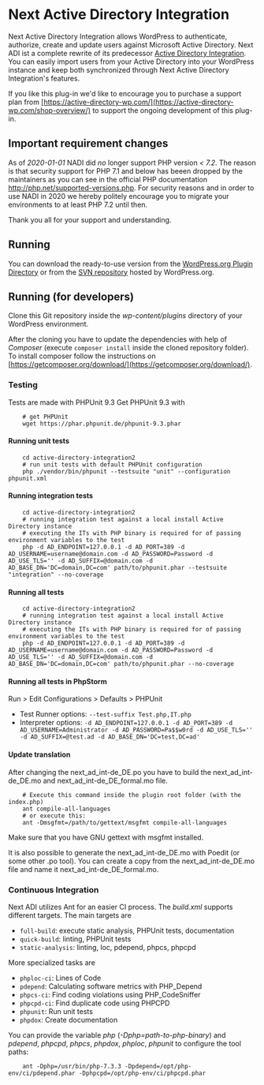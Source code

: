 # Next Active Directory Integration
Next Active Directory Integration allows WordPress to authenticate, authorize, create and update users against Microsoft Active Directory. Next ADI ist a complete rewrite of its predecessor [Active Directory Integration](https://wordpress.org/plugins/active-directory-integration/). You can easily import users from your Active Directory into your WordPress instance and keep both synchronized through Next Active Directory Integration's features.

If you like this plug-in we'd like to encourage you to purchase a support plan from [https://active-directory-wp.com/](https://active-directory-wp.com/shop-overview/) to support the ongoing development of this plug-in.

## Important requirement changes
As of *2020-01-01* NADI did *no* longer support PHP version *< 7.2*. The reason is that security support for PHP 7.1 and below has beeen dropped by the maintainers as you can see in the official PHP documentation http://php.net/supported-versions.php. 
For security reasons and in order to use NADI in 2020 we hereby politely encourage you to migrate your environments to at least PHP 7.2 until then.


Thank you all for your support and understanding.

## Running
You can download the ready-to-use version from the [WordPress.org Plugin Directory](https://wordpress.org/plugins/next-active-directory-integration) or from the [SVN repository](https://plugins.svn.wordpress.org/next-active-directory-integration) hosted by WordPress.org.

## Running (for developers)
Clone this Git repository inside the *wp-content/plugins* directory of your WordPress environment.

After the cloning you have to update the dependencies with help of *Composer* (execute `composer install` inside the cloned repository folder).
To install composer follow the instructions on [https://getcomposer.org/download/](https://getcomposer.org/download/).
	
### Testing
Tests are made with PHPUnit 9.3 Get PHPUnit 9.3 with

```shell
	# get PHPUnit
	wget https://phar.phpunit.de/phpunit-9.3.phar
```

#### Running unit tests

```shell
 	cd active-directory-integration2
	# run unit tests with default PHPUnit configuration
	php ./vendor/bin/phpunit --testsuite "unit" --configuration phpunit.xml
``` 

#### Running integration tests 

```shell
	cd active-directory-integration2
	# running integration test against a local install Active Directory instance
	# executing the ITs with PHP binary is required for of passing environment variables to the test
	php -d AD_ENDPOINT=127.0.0.1 -d AD_PORT=389 -d AD_USERNAME=username@domain.com -d AD_PASSWORD=Password -d AD_USE_TLS='' -d AD_SUFFIX=@domain.com -d AD_BASE_DN='DC=domain,DC=com' path/to/phpunit.phar --testsuite "integration" --no-coverage
```

#### Running all tests

```shell
	cd active-directory-integration2
	# running integration test against a local install Active Directory instance
	# executing the ITs with PHP binary is required for of passing environment variables to the test
	php -d AD_ENDPOINT=127.0.0.1 -d AD_PORT=389 -d AD_USERNAME=username@domain.com -d AD_PASSWORD=Password -d AD_USE_TLS='' -d AD_SUFFIX=@domain.com -d AD_BASE_DN='DC=domain,DC=com' path/to/phpunit.phar --no-coverage
```

#### Running all tests in PhpStorm

Run > Edit Configurations > Defaults > PHPUnit
	
- Test Runner options: `--test-suffix Test.php,IT.php`
- Interpreter options: `-d AD_ENDPOINT=127.0.0.1 -d AD_PORT=389 -d AD_USERNAME=Administrator -d AD_PASSWORD=Pa$$w0rd -d AD_USE_TLS='' -d AD_SUFFIX=@test.ad -d AD_BASE_DN='DC=test,DC=ad'`

#### Update translation

After changing the next_ad_int-de_DE.po you have to build the next_ad_int-de_DE.mo and next_ad_int-de_DE_formal.mo file.
```shell
	# Execute this command inside the plugin root folder (with the index.php)
	ant compile-all-languages
	# or execute this:
	ant -Dmsgfmt=/path/to/gettext/msgfmt compile-all-languages
```
Make sure that you have GNU gettext with msgfmt installed.

It is also possible to generate the next_ad_int-de_DE.mo with Poedit (or some other .po tool). You can create a copy from the next_ad_int-de_DE.mo file and name it next_ad_int-de_DE_formal.mo.

### Continuous Integration
Next ADI utilizes Ant for an easier CI process. The *build.xml* supports different targets. The main targets are

 - `full-build`: execute static analysis, PHPUnit tests, documentation
 - `quick-build`: linting, PHPUnit tests
 - `static-analysis`: linting, loc, pdepend, phpcs, phpcpd

More specialized tasks are

 - `phploc-ci`: Lines of Code
 - `pdepend`: Calculating software metrics with PHP_Depend
 - `phpcs-ci`: Find coding violations using PHP_CodeSniffer
 - `phpcpd-ci`: Find duplicate code using PHPCPD
 - `phpunit`: Run unit tests
 - `phpdox`: Create documentation

You can provide the variable *php* (*-Dphp=path-to-php-binary*) and *pdepend*, *phpcpd*, *phpcs*, *phpdox*, *phploc*, *phpunit* to configure the tool paths:

```shell
	ant -Dphp=/usr/bin/php-7.3.3 -Dpdepend=/opt/php-env/ci/pdepend.phar -Dphpcpd=/opt/php-env/ci/phpcpd.phar
```
